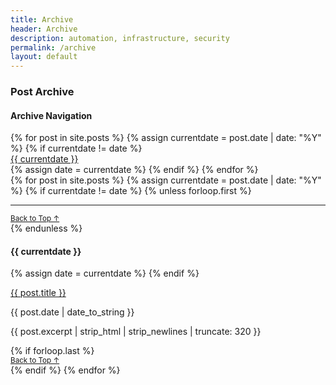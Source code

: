 ```yaml
---
title: Archive
header: Archive
description: automation, infrastructure, security
permalink: /archive
layout: default
---
```


### Post Archive

<div class="container text-center col-md-6"  id="archive-menu">
  <div class="row justify-content-sm-left row-cols-1">
    <h4>Archive Navigation</h4>
  </div>
  <div class="row justify-content-sm-left row-cols-3">
  {% for post in site.posts %}
  {% assign currentdate = post.date | date: "%Y" %}
  {% if currentdate != date %}
    <div class="p-2 bg-light border"><a href="{{ page.url }}/#y{{ currentdate }}" class="text-uppercase fs-6 text-dark">{{ currentdate }}</a></div>
  {% assign date = currentdate %} 
  {% endif %}
  {% endfor %}
  </div>
</div>

<div class="col-md-11 px-3">
{% for post in site.posts %}
  {% assign currentdate = post.date | date: "%Y" %}
  {% if currentdate != date %}
    {% unless forloop.first %}
    <hr class="mb-0">
    <div class="d-flex justify-content-end"><small><a href="{{ page.url }}/#archive-menu" class="text-uppercase text-dark text-decoration-none">Back to Top ↑</a></small></div>
    {% endunless %}
    <p class="mb-auto px-1" id="y{{ currentdate }}"><h4>{{ currentdate }}</h4></p>
    {% assign date = currentdate %}
  {% endif %}
  <p class="mb-auto px-1 h5"><a href="{{ post.url }}" class="text-dark text-decoration-none mb-auto">{{ post.title }}</a></p>
  <p class="mb-auto px-1">{{ post.date | date_to_string }}</p>
  <p class="mb-auto px-1 pb-3">{{ post.excerpt | strip_html | strip_newlines | truncate: 320 }}</p>
  {% if forloop.last %}
    <div class="d-flex justify-content-end"><small><a href="{{ page.url }}/#archive-menu" class="text-uppercase text-dark text-decoration-none">Back to Top ↑</a></small></div>
  {% endif %}
{% endfor %}
</div>